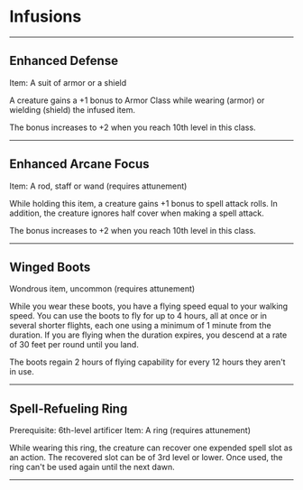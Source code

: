 # Infusions

___
## Enhanced Defense
Item: A suit of armor or a shield

A creature gains a +1 bonus to Armor Class while wearing (armor) or wielding (shield) the infused item.

The bonus increases to +2 when you reach 10th level in this class.

___
## Enhanced Arcane Focus
Item: A rod, staff or wand (requires attunement)

While holding this item, a creature gains +1 bonus to spell attack rolls. In addition, the creature ignores half cover when making a spell attack.

The bonus increases to +2 when you reach 10th level in this class.

___
## Winged Boots
Wondrous item, uncommon (requires attunement)

While you wear these boots, you have a flying speed equal to your walking speed. You can use the boots to fly for up to 4 hours, all at once or in several shorter flights, each one using a minimum of 1 minute from the duration. If you are flying when the duration expires, you descend at a rate of 30 feet per round until you land.

The boots regain 2 hours of flying capability for every 12 hours they aren't in use.

___
## Spell-Refueling Ring
Prerequisite: 6th-level artificer
Item: A ring (requires attunement)

While wearing this ring, the creature can recover one expended spell slot as an action. The recovered slot can be of 3rd level or lower. Once used, the ring can't be used again until the next dawn.

___